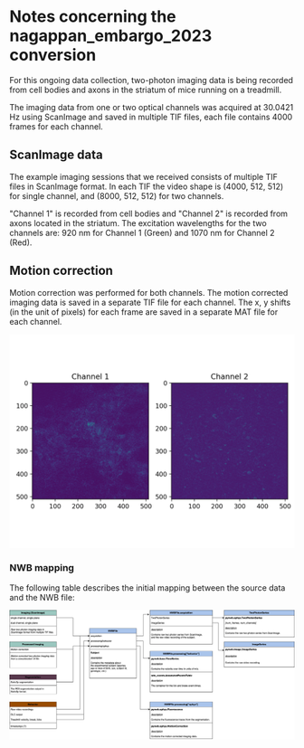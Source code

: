 # Notes concerning the nagappan_embargo_2023 conversion

For this ongoing data collection, two-photon imaging data is being recorded from cell bodies and axons
in the striatum of mice running on a treadmill.

The imaging data from one or two optical channels was acquired at 30.0421 Hz using ScanImage
and saved in multiple TIF files, each file contains 4000 frames for each channel.

## ScanImage data

The example imaging sessions that we received consists of multiple TIF files in ScanImage format.
In each TIF the video shape is (4000, 512, 512) for single channel, and (8000, 512, 512) for two channels.

"Channel 1" is recorded from cell bodies and "Channel 2" is recorded from axons located in the striatum.
The excitation wavelengths for the two channels are: 920 nm for Channel 1 (Green) and 1070 nm for Channel 2 (Red).

## Motion correction

Motion correction was performed for both channels. The motion corrected imaging data is saved in a separate TIF file for each channel.
The x, y shifts (in the unit of pixels) for each frame are saved in a separate MAT file for each channel.

![Alt text](dual_channel_tif.png)

### NWB mapping

The following table describes the initial mapping between the source data and the NWB file:

![Alt text](nagappan_embargo_2023_uml.png)
